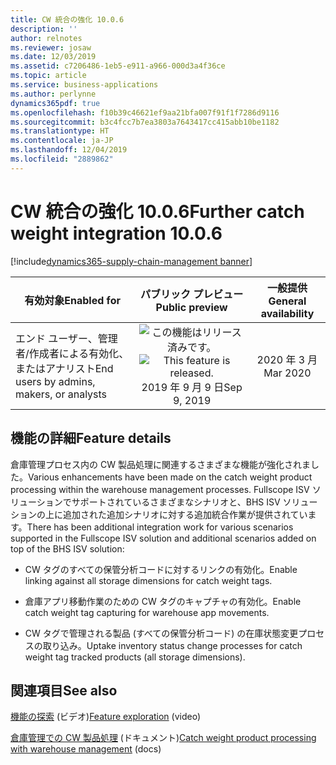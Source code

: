 ```yaml
---
title: CW 統合の強化 10.0.6
description: ''
author: relnotes
ms.reviewer: josaw
ms.date: 12/03/2019
ms.assetid: c7206486-1eb5-e911-a966-000d3a4f36ce
ms.topic: article
ms.service: business-applications
ms.author: perlynne
dynamics365pdf: true
ms.openlocfilehash: f10b39c46621ef9aa21bfa007f91f1f7286d9116
ms.sourcegitcommit: b3c4fcc7b7ea3803a7643417cc415abb10be1182
ms.translationtype: HT
ms.contentlocale: ja-JP
ms.lasthandoff: 12/04/2019
ms.locfileid: "2889862"
---
```

# <a name="further-catch-weight-integration-1006"></a><span data-ttu-id="36465-102">CW 統合の強化 10.0.6</span><span class="sxs-lookup"><span data-stu-id="36465-102">Further catch weight integration 10.0.6</span></span>
[!include[dynamics365-supply-chain-management banner](../includes/dynamics365-supply-chain-management.md)]

| <span data-ttu-id="36465-103">有効対象</span><span class="sxs-lookup"><span data-stu-id="36465-103">Enabled for</span></span>    |  <span data-ttu-id="36465-104">パブリック プレビュー</span><span class="sxs-lookup"><span data-stu-id="36465-104">Public preview</span></span> | <span data-ttu-id="36465-105">一般提供</span><span class="sxs-lookup"><span data-stu-id="36465-105">General availability</span></span> | 
| ---------- | :----------: |:----------: |
|<span data-ttu-id="36465-106">エンド ユーザー、管理者/作成者による有効化、またはアナリスト</span><span class="sxs-lookup"><span data-stu-id="36465-106">End users by admins, makers, or analysts</span></span>|<span data-ttu-id="36465-107">![この機能はリリース済みです。](/dynamics365-release-plan/media/green-checkmark.png "この機能はリリース済みです。")</span><span class="sxs-lookup"><span data-stu-id="36465-107">![This feature is released.](/dynamics365-release-plan/media/green-checkmark.png "This feature is released.")</span></span> <span data-ttu-id="36465-108">2019 年 9 月 9 日</span><span class="sxs-lookup"><span data-stu-id="36465-108">Sep 9, 2019</span></span>| <span data-ttu-id="36465-109">2020 年 3 月</span><span class="sxs-lookup"><span data-stu-id="36465-109">Mar 2020</span></span>|






## <a name="feature-details"></a><span data-ttu-id="36465-110">機能の詳細</span><span class="sxs-lookup"><span data-stu-id="36465-110">Feature details</span></span>
<!--feature detail start -->
<span data-ttu-id="36465-111">倉庫管理プロセス内の CW 製品処理に関連するさまざまな機能が強化されました。</span><span class="sxs-lookup"><span data-stu-id="36465-111">Various enhancements have been made on the catch weight product processing within the warehouse management processes.</span></span> <span data-ttu-id="36465-112">Fullscope ISV ソリューションでサポートされているさまざまなシナリオと、BHS ISV ソリューションの上に追加された追加シナリオに対する追加統合作業が提供されています。</span><span class="sxs-lookup"><span data-stu-id="36465-112">There has been additional integration work for various scenarios supported in the Fullscope ISV solution and additional scenarios added on top of the BHS ISV solution:</span></span>

- <span data-ttu-id="36465-113">CW タグのすべての保管分析コードに対するリンクの有効化。</span><span class="sxs-lookup"><span data-stu-id="36465-113">Enable linking against all storage dimensions for catch weight tags.</span></span>

- <span data-ttu-id="36465-114">倉庫アプリ移動作業のための CW タグのキャプチャの有効化。</span><span class="sxs-lookup"><span data-stu-id="36465-114">Enable catch weight tag capturing for warehouse app movements.</span></span>

- <span data-ttu-id="36465-115">CW タグで管理される製品 (すべての保管分析コード) の在庫状態変更プロセスの取り込み。</span><span class="sxs-lookup"><span data-stu-id="36465-115">Uptake inventory status change processes for catch weight tag tracked products (all storage dimensions).</span></span>

<!--feature detail end -->










## <a name="see-also"></a><span data-ttu-id="36465-116">関連項目</span><span class="sxs-lookup"><span data-stu-id="36465-116">See also</span></span>
<span data-ttu-id="36465-117">[機能の探索](https://www.microsoft.com/videoplayer/embed/RE4jzx8) (ビデオ)</span><span class="sxs-lookup"><span data-stu-id="36465-117">[Feature exploration](https://www.microsoft.com/videoplayer/embed/RE4jzx8) (video)</span></span>

<span data-ttu-id="36465-118">[倉庫管理での CW 製品処理](https://docs.microsoft.com/dynamics365/unified-operations/supply-chain/warehousing/catch-weight-processing) (ドキュメント)</span><span class="sxs-lookup"><span data-stu-id="36465-118">[Catch weight product processing with warehouse management](https://docs.microsoft.com/dynamics365/unified-operations/supply-chain/warehousing/catch-weight-processing) (docs)</span></span>
